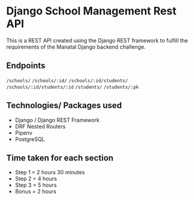 # Django School Management Rest API 
This is a REST API created using the Django REST framework to fulfill the requirements of the Manatal Django backend challenge. 

## Endpoints
`/schools/`
`/schools/:id/`
`/schools/:id/students/`
`/schools/:id/students/:id`
`/students/`
`/students/:pk`

## Technologies/ Packages used
- Django / Django REST Framework
- DRF Nested Routers
- Pipenv
- PostgreSQL

## Time taken for each section
- Step 1 = 2 hours 30 minutes
- Step 2 = 4 hours
- Step 3 = 5 hours
- Bonus = 2 hours